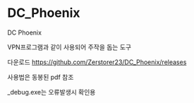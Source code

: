 # DC_Phoenix

DC Phoenix

VPN프로그램과 같이 사용되어 주작을 돕는 도구

다운로드 https://github.com/Zerstorer23/DC_Phoenix/releases

사용법은 동봉된 pdf 참조

_debug.exe는 오류발생시 확인용
